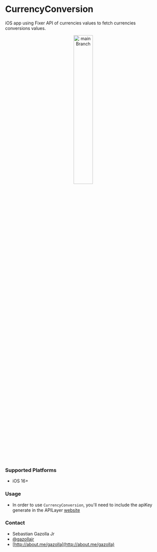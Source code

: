 #  CurrencyConversion

iOS app using Fixer API of currencies values to fetch currencies conversions values.

<p align="center">
  <img alt="main Branch" src="https://raw.githubusercontent.com/gazolla/CurrencyConversion/master/CurrencyConversion.gif" width="35%">
</p>

### Supported Platforms

- iOS 16+

### Usage

- In order to use `CurrencyConversion`, you'll need to include the apiKey generate in the APILayer [website](https://apilayer.com)

### Contact

* Sebastian Gazolla Jr
* [@gazollajr](http://twitter.com/gazollajr)
* [http://about.me/gazolla](http://about.me/gazolla)


